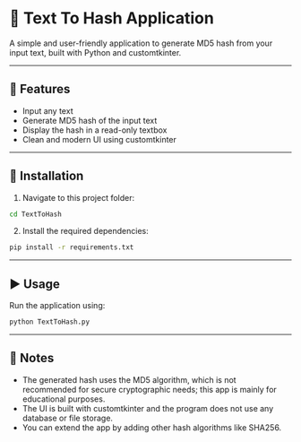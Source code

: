 # 📝 Text To Hash Application

A simple and user-friendly application to generate MD5 hash from your input text, built with Python and customtkinter.

---

## 🚀 Features  
- Input any text  
- Generate MD5 hash of the input text  
- Display the hash in a read-only textbox  
- Clean and modern UI using customtkinter  

---

## 🔧 Installation  

1. Navigate to this project folder:  
```bash
cd TextToHash
```
2. Install the required dependencies:  
```bash
pip install -r requirements.txt
```
---

## ▶️ Usage  

Run the application using:  
```bash
python TextToHash.py
```
---

## 📌 Notes  
- The generated hash uses the MD5 algorithm, which is not recommended for secure cryptographic needs; this app is mainly for educational purposes.  
- The UI is built with customtkinter and the program does not use any database or file storage.  
- You can extend the app by adding other hash algorithms like SHA256.
